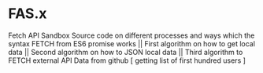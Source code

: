 # FAS.x
Fetch API Sandbox
Source code on different processes and ways which the syntax FETCH from ES6 promise works
|| First algorithm on how to get local data 
|| Second algorithm on how to JSON local data 
|| Third algorithm to FETCH external API Data from github 
[ getting list of first hundred users ] 
